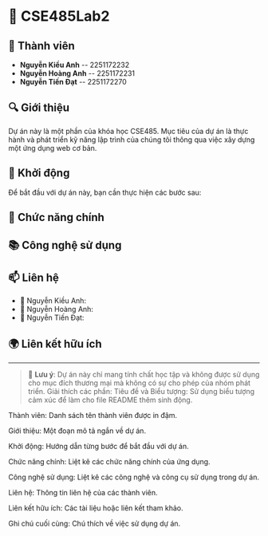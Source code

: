 # 🌸 CSE485Lab2

## 👥 Thành viên
- **Nguyễn Kiều Anh** -- 2251172232
- **Nguyễn Hoàng Anh** -- 2251172231
- **Nguyễn Tiến Đạt** -- 2251172270

## 🔍 Giới thiệu
Dự án này là một phần của khóa học CSE485. Mục tiêu của dự án là thực hành và phát triển kỹ năng lập trình của chúng tôi thông qua việc xây dựng một ứng dụng web cơ bản.

## 🚀 Khởi động
Để bắt đầu với dự án này, bạn cần thực hiện các bước sau:


## 🌟 Chức năng chính


## 📚 Công nghệ sử dụng


## 📫 Liên hệ
- 📧 Nguyễn Kiều Anh:
- 📧 Nguyễn Hoàng Anh: 
- 📧 Nguyễn Tiến Đạt: 

## 🌍 Liên kết hữu ích

---
> 📢 **Lưu ý**: Dự án này chỉ mang tính chất học tập và không được sử dụng cho mục đích thương mại mà không có sự cho phép của nhóm phát triển.
Giải thích các phần:
Tiêu đề và Biểu tượng: Sử dụng biểu tượng cảm xúc để làm cho file README thêm sinh động.

Thành viên: Danh sách tên thành viên được in đậm.

Giới thiệu: Một đoạn mô tả ngắn về dự án.

Khởi động: Hướng dẫn từng bước để bắt đầu với dự án.

Chức năng chính: Liệt kê các chức năng chính của ứng dụng.

Công nghệ sử dụng: Liệt kê các công nghệ và công cụ sử dụng trong dự án.

Liên hệ: Thông tin liên hệ của các thành viên.

Liên kết hữu ích: Các tài liệu hoặc liên kết tham khảo.

Ghi chú cuối cùng: Chú thích về việc sử dụng dự án.


